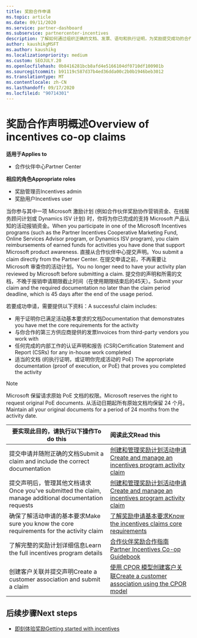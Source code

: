 ```yaml
---
title: 奖励合作申请
ms.topic: article
ms.date: 09/11/2020
ms.service: partner-dashboard
ms.subservice: partnercenter-incentives
description: 了解如何通过组织正确的文档、发票、语句和执行证明，为奖励提交成功的合作声明。
author: kaushikgMSFT
ms.author: kaushikg
ms.localizationpriority: medium
ms.custom: SEOJULY.20
ms.openlocfilehash: 0b8416281bcb8afd4e5166104df0710df100901b
ms.sourcegitcommit: b91119c587d37b4ed36dda00c2b0b1946beb3012
ms.translationtype: MT
ms.contentlocale: zh-CN
ms.lasthandoff: 09/17/2020
ms.locfileid: "90714301"
---
```

# <a name="overview-of-incentives-co-op-claims"></a><span data-ttu-id="76bb8-103">奖励合作声明概述</span><span class="sxs-lookup"><span data-stu-id="76bb8-103">Overview of incentives co-op claims</span></span>

<span data-ttu-id="76bb8-104">**适用于**</span><span class="sxs-lookup"><span data-stu-id="76bb8-104">**Applies to**</span></span>

- <span data-ttu-id="76bb8-105">合作伙伴中心</span><span class="sxs-lookup"><span data-stu-id="76bb8-105">Partner Center</span></span>

<span data-ttu-id="76bb8-106">**相应的角色**</span><span class="sxs-lookup"><span data-stu-id="76bb8-106">**Appropriate roles**</span></span>

- <span data-ttu-id="76bb8-107">奖励管理员</span><span class="sxs-lookup"><span data-stu-id="76bb8-107">Incentives admin</span></span>
- <span data-ttu-id="76bb8-108">奖励用户</span><span class="sxs-lookup"><span data-stu-id="76bb8-108">Incentives user</span></span>

<span data-ttu-id="76bb8-109">当你参与其中一项 Microsoft 激励计划 (例如合作伙伴奖励协作营销资金、在线服务顾问计划或 Dynamics ISV 计划) 时，你将为你已完成的支持 Microsoft 产品认知的活动报销资金。</span><span class="sxs-lookup"><span data-stu-id="76bb8-109">When you participate in one of the Microsoft Incentives programs (such as the Partner Incentives Cooperative Marketing Fund, Online Services Advisor program, or Dynamics ISV program), you claim reimbursements of earned funds for activities you have done that support Microsoft product awareness.</span></span> <span data-ttu-id="76bb8-110">直接从合作伙伴中心提交声明。</span><span class="sxs-lookup"><span data-stu-id="76bb8-110">You submit a claim directly from the Partner Center.</span></span> <span data-ttu-id="76bb8-111">在提交申请之前，不再需要让 Microsoft 审查你的活动计划。</span><span class="sxs-lookup"><span data-stu-id="76bb8-111">You no longer need to have your activity plan reviewed by Microsoft before submitting a claim.</span></span> <span data-ttu-id="76bb8-112">提交你的声明和所需的文档，不晚于报销申请期限截止时间（在使用期限结束后的45天）。</span><span class="sxs-lookup"><span data-stu-id="76bb8-112">Submit your claim and the required documentation no later than the claim period deadline, which is 45 days after the end of the usage period.</span></span>

<span data-ttu-id="76bb8-113">若要成功申请，需要提供以下资料：</span><span class="sxs-lookup"><span data-stu-id="76bb8-113">A successful claim includes:</span></span>

- <span data-ttu-id="76bb8-114">用于证明你已满足活动基本要求的文档</span><span class="sxs-lookup"><span data-stu-id="76bb8-114">Documentation that demonstrates you have met the core requirements for the activity</span></span>
- <span data-ttu-id="76bb8-115">与你合作的第三方供应商提供的发票</span><span class="sxs-lookup"><span data-stu-id="76bb8-115">Invoices from third-party vendors you work with</span></span>
- <span data-ttu-id="76bb8-116">任何完成的内部工作的认证声明和报告 (CSR)</span><span class="sxs-lookup"><span data-stu-id="76bb8-116">Certification Statement and Report (CSRs) for any in-house work completed</span></span>
- <span data-ttu-id="76bb8-117">适当的文档 (的执行证明，或证明你完成活动的 PoE) </span><span class="sxs-lookup"><span data-stu-id="76bb8-117">The appropriate documentation (proof of execution, or PoE) that proves you completed the activity</span></span> 

>[!NOTE]
><span data-ttu-id="76bb8-118">Microsoft 保留请求原始 PoE 文档的权限。</span><span class="sxs-lookup"><span data-stu-id="76bb8-118">Microsoft reserves the right to request original PoE documents.</span></span> <span data-ttu-id="76bb8-119">从活动日期起所有原始文档均保留 24 个月。</span><span class="sxs-lookup"><span data-stu-id="76bb8-119">Maintain all your original documents for a period of 24 months from the activity date.</span></span> 

|<span data-ttu-id="76bb8-120">**要实现此目的，请执行以下操作**</span><span class="sxs-lookup"><span data-stu-id="76bb8-120">**To do this**</span></span>   |<span data-ttu-id="76bb8-121">**阅读此文**</span><span class="sxs-lookup"><span data-stu-id="76bb8-121">**Read this**</span></span>   |
|-----------------|:--------------------------------------|
|<span data-ttu-id="76bb8-122">提交申请并随附正确的文档</span><span class="sxs-lookup"><span data-stu-id="76bb8-122">Submit a claim and include the correct documentation</span></span>|[<span data-ttu-id="76bb8-123">创建和管理奖励计划活动申请</span><span class="sxs-lookup"><span data-stu-id="76bb8-123">Create and manage an incentives program activity claim</span></span>](create-incentives-claims.md)|
|<span data-ttu-id="76bb8-124">提交声明后，管理其他文档请求</span><span class="sxs-lookup"><span data-stu-id="76bb8-124">Once you've submitted the claim, manage additional documentation requests</span></span>|[<span data-ttu-id="76bb8-125">创建和管理奖励计划活动申请</span><span class="sxs-lookup"><span data-stu-id="76bb8-125">Create and manage an incentives program activity claim</span></span>](create-incentives-claims.md)  |
|<span data-ttu-id="76bb8-126">确保了解活动申请的基本要求</span><span class="sxs-lookup"><span data-stu-id="76bb8-126">Make sure you know the core requirements for the activity claim</span></span>|[<span data-ttu-id="76bb8-127">了解奖励申请基本要求</span><span class="sxs-lookup"><span data-stu-id="76bb8-127">Know the incentives claims core requirements</span></span>](core-requirements.md)   |
|<span data-ttu-id="76bb8-128">了解完整的奖励计划详细信息</span><span class="sxs-lookup"><span data-stu-id="76bb8-128">Learn the full incentives program details</span></span>|[<span data-ttu-id="76bb8-129">合作伙伴奖励合作指南</span><span class="sxs-lookup"><span data-stu-id="76bb8-129">Partner Incentives Co-op Guidebook</span></span>](https://assets.microsoft.com/coop-guidebook.pdf)
|<span data-ttu-id="76bb8-130">创建客户关联并提交声明</span><span class="sxs-lookup"><span data-stu-id="76bb8-130">Create a customer association and submit a claim</span></span> |[<span data-ttu-id="76bb8-131">使用 CPOR 模型创建客户关联</span><span class="sxs-lookup"><span data-stu-id="76bb8-131">Create a customer association using the CPOR model</span></span>](submit-osa-claim.md)|

## <a name="next-steps"></a><span data-ttu-id="76bb8-132">后续步骤</span><span class="sxs-lookup"><span data-stu-id="76bb8-132">Next steps</span></span>

- [<span data-ttu-id="76bb8-133">即刻体验奖励</span><span class="sxs-lookup"><span data-stu-id="76bb8-133">Getting started with incentives</span></span>](incentives-get-started-intro.md)
